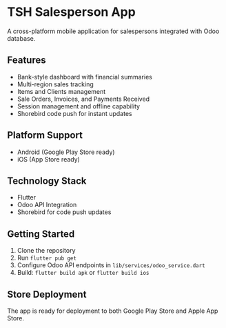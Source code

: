 # TSH Salesperson App

A cross-platform mobile application for salespersons integrated with Odoo database.

## Features

- Bank-style dashboard with financial summaries
- Multi-region sales tracking
- Items and Clients management
- Sale Orders, Invoices, and Payments Received
- Session management and offline capability
- Shorebird code push for instant updates

## Platform Support

- Android (Google Play Store ready)
- iOS (App Store ready)

## Technology Stack

- Flutter
- Odoo API Integration
- Shorebird for code push updates

## Getting Started

1. Clone the repository
2. Run `flutter pub get`
3. Configure Odoo API endpoints in `lib/services/odoo_service.dart`
4. Build: `flutter build apk` or `flutter build ios`

## Store Deployment

The app is ready for deployment to both Google Play Store and Apple App Store. 